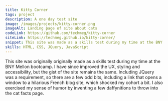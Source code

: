 ```yaml
---
title: Kitty Corner
tags: project
description: A one day test site
image: /images/projects/kitty-corner.png
imageAlt: Landing page of site about cats
codeLink: https://github.com/techmeg/kitty-corner
siteLink: https://techmeg.github.io/kitty-corner/
snippet: This site was made as a skills test during my time at the BNY Mellon bootcamp. 
skills: HTML, CSS, JQuery, JavaScript
---
```


This site was originally originally made as a skills test during my time at the BNY Mellon bootcamp. I have since improved the UX, styling and accessibility, but the gist of the site remains the same. Including JQuery was a requirement, so there are a few odd bits, including a link that opens a window to a hilarious French blog site, which shocked my cohort a bit. I also exercised my sense of humor by inventing a few daffynitions to throw into the cat facts page.